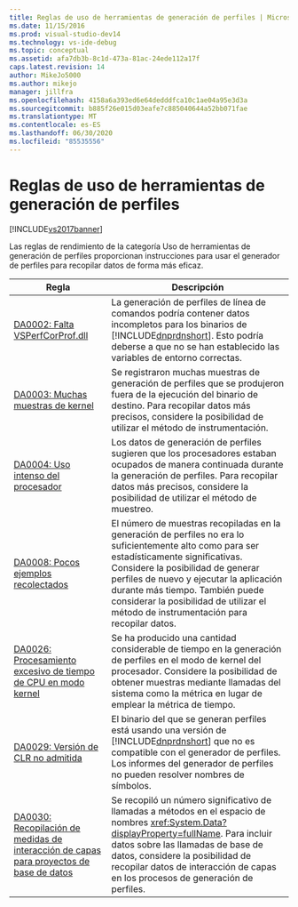 ```yaml
---
title: Reglas de uso de herramientas de generación de perfiles | Microsoft Docs
ms.date: 11/15/2016
ms.prod: visual-studio-dev14
ms.technology: vs-ide-debug
ms.topic: conceptual
ms.assetid: afa7db3b-8c1d-473a-81ac-24ede112a17f
caps.latest.revision: 14
author: MikeJo5000
ms.author: mikejo
manager: jillfra
ms.openlocfilehash: 4158a6a393ed6e64dedddfca10c1ae04a95e3d3a
ms.sourcegitcommit: b885f26e015d03eafe7c885040644a52bb071fae
ms.translationtype: MT
ms.contentlocale: es-ES
ms.lasthandoff: 06/30/2020
ms.locfileid: "85535556"
---
```

# <a name="profiling-tools-usage-rules"></a>Reglas de uso de herramientas de generación de perfiles
[!INCLUDE[vs2017banner](../includes/vs2017banner.md)]

Las reglas de rendimiento de la categoría Uso de herramientas de generación de perfiles proporcionan instrucciones para usar el generador de perfiles para recopilar datos de forma más eficaz.  
  
|Regla|Descripción|  
|-|-|  
|[DA0002: Falta VSPerfCorProf.dll](../profiling/da0002-vsperfcorprof-dll-is-missing.md)|La generación de perfiles de línea de comandos podría contener datos incompletos para los binarios de [!INCLUDE[dnprdnshort](../includes/dnprdnshort-md.md)]. Esto podría deberse a que no se han establecido las variables de entorno correctas.|  
|[DA0003: Muchas muestras de kernel](../profiling/da0003-many-kernel-samples.md)|Se registraron muchas muestras de generación de perfiles que se produjeron fuera de la ejecución del binario de destino. Para recopilar datos más precisos, considere la posibilidad de utilizar el método de instrumentación.|  
|[DA0004: Uso intenso del procesador](../profiling/da0004-high-processor-usage.md)|Los datos de generación de perfiles sugieren que los procesadores estaban ocupados de manera continuada durante la generación de perfiles. Para recopilar datos más precisos, considere la posibilidad de utilizar el método de muestreo.|  
|[DA0008: Pocos ejemplos recolectados](../profiling/da0008-few-samples-collected.md)|El número de muestras recopiladas en la generación de perfiles no era lo suficientemente alto como para ser estadísticamente significativas. Considere la posibilidad de generar perfiles de nuevo y ejecutar la aplicación durante más tiempo. También puede considerar la posibilidad de utilizar el método de instrumentación para recopilar datos.|  
|[DA0026: Procesamiento excesivo de tiempo de CPU en modo kernel](../profiling/da0026-excessive-kernel-cpu-time-processing.md)|Se ha producido una cantidad considerable de tiempo en la generación de perfiles en el modo de kernel del procesador. Considere la posibilidad de obtener muestras mediante llamadas del sistema como la métrica en lugar de emplear la métrica de tiempo.|  
|[DA0029: Versión de CLR no admitida](../profiling/da0029-unsupported-clr-version.md)|El binario del que se generan perfiles está usando una versión de [!INCLUDE[dnprdnshort](../includes/dnprdnshort-md.md)] que no es compatible con el generador de perfiles. Los informes del generador de perfiles no pueden resolver nombres de símbolos.|  
|[DA0030: Recopilación de medidas de interacción de capas para proyectos de base de datos](../profiling/da0030-gather-tier-interaction-measurements-for-database-projects.md)|Se recopiló un número significativo de llamadas a métodos en el espacio de nombres <xref:System.Data?displayProperty=fullName>. Para incluir datos sobre las llamadas de base de datos, considere la posibilidad de recopilar datos de interacción de capas en los procesos de generación de perfiles.|
